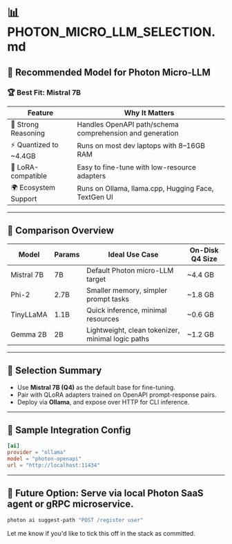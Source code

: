 # 📊 PHOTON_MICRO_LLM_SELECTION.md

## 🧠 Recommended Model for Photon Micro-LLM

### 🏆 Best Fit: **Mistral 7B**

| Feature                | Why It Matters                                          |
|------------------------|----------------------------------------------------------|
| 🧠 Strong Reasoning    | Handles OpenAPI path/schema comprehension and generation|
| ⚡ Quantized to ~4.4GB | Runs on most dev laptops with 8–16GB RAM                |
| 🧰 LoRA-compatible     | Easy to fine-tune with low-resource adapters            |
| 🌍 Ecosystem Support   | Runs on Ollama, llama.cpp, Hugging Face, TextGen UI     |

---

## 🧪 Comparison Overview

| Model        | Params | Ideal Use Case                                  | On-Disk Q4 Size |
|--------------|--------|--------------------------------------------------|-----------------|
| Mistral 7B   | 7B     | Default Photon micro-LLM target                   | ~4.4 GB         |
| Phi-2        | 2.7B   | Smaller memory, simpler prompt tasks             | ~1.8 GB         |
| TinyLLaMA    | 1.1B   | Quick inference, minimal resources                | ~0.6 GB         |
| Gemma 2B     | 2B     | Lightweight, clean tokenizer, minimal logic paths| ~1.2 GB         |

---

## 🎯 Selection Summary

- Use **Mistral 7B (Q4)** as the default base for fine-tuning.
- Pair with QLoRA adapters trained on OpenAPI prompt-response pairs.
- Deploy via **Ollama**, and expose over HTTP for CLI inference.

---

## 🧩 Sample Integration Config

```toml
[ai]
provider = "ollama"
model = "photon-openapi"
url = "http://localhost:11434"
```

---

## 🔄 Future Option: Serve via local Photon SaaS agent or gRPC microservice.
```bash
photon ai suggest-path "POST /register user"
```

Let me know if you'd like to tick this off in the stack as committed.
